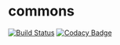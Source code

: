 # commons
[![Build Status](https://travis-ci.org/feardude/commons.svg?branch=master)](https://travis-ci.org/feardude/commons)
[![Codacy Badge](https://api.codacy.com/project/badge/Grade/12aacd5e0ab8430296f8eb0c647c88c8)](https://app.codacy.com/app/feardude/commons?utm_source=github.com&utm_medium=referral&utm_content=feardude/commons&utm_campaign=badger)
